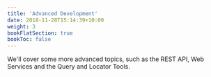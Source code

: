 ```yaml
---
title: 'Advanced Development'
date: 2018-11-28T15:14:39+10:00
weight: 3
bookFlatSection: true
bookToc: false
---
```


We'll cover some more advanced topics, such as the REST API, Web Services
and the Query and Locator Tools.